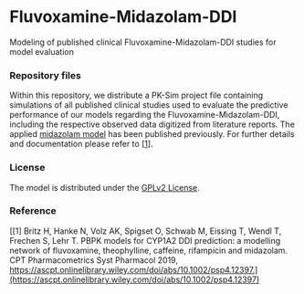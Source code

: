 # Fluvoxamine-Midazolam-DDI
Modeling of published clinical Fluvoxamine-Midazolam-DDI studies for model evaluation

### Repository files
Within this repository, we distribute a PK-Sim project file containing simulations of all published clinical studies used to evaluate the predictive performance of our models regarding the Fluvoxamine-Midazolam-DDI, including the respective observed data digitized from literature reports. The applied [midazolam model](https://github.com/Open-Systems-Pharmacology/Midazolam-Model) has been published previously. For further details and documentation please refer to [[1](#reference)].

### License
The model is distributed under the [GPLv2 License](https://github.com/Open-Systems-Pharmacology/Suite/blob/develop/LICENSE). 

### Reference
[[1] Britz H, Hanke N, Volz AK, Spigset O, Schwab M, Eissing T, Wendl T, Frechen S, Lehr T. PBPK models for CYP1A2 DDI prediction: a modelling network of fluvoxamine, theophylline, caffeine, rifampicin and midazolam. CPT Pharmacometrics Syst Pharmacol 2019, https://ascpt.onlinelibrary.wiley.com/doi/abs/10.1002/psp4.12397.](https://ascpt.onlinelibrary.wiley.com/doi/abs/10.1002/psp4.12397)
